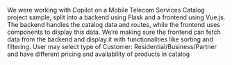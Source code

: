 We were working with Copilot on a Mobile Telecom Services Catalog project sample, 
split into a backend using Flask and a frontend using Vue.js. 
The backend handles the catalog data and routes, while the frontend uses components to display this data. 
We’re making sure the frontend can fetch data from the backend and display it with functionalities like sorting and filtering. 
User may select type of Customer: Residential/Business/Partner and have different pricing and availability of products in catalog
